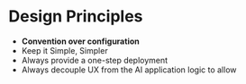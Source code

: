 # Design Principles

- **Convention over configuration**
- Keep it Simple, Simpler
- Always provide a one-step deployment
- Always decouple UX from the AI application logic to allow